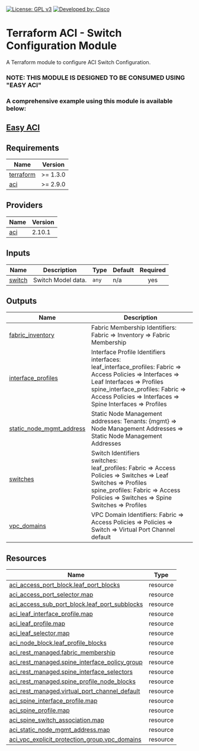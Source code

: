 <!-- BEGIN_TF_DOCS -->
[![License: GPL v3](https://img.shields.io/badge/License-GPLv3-blue.svg)](https://www.gnu.org/licenses/gpl-3.0)
[![Developed by: Cisco](https://img.shields.io/badge/Developed%20by-Cisco-blue)](https://developer.cisco.com)

# Terraform ACI - Switch Configuration Module

A Terraform module to configure ACI Switch Configuration.

### NOTE: THIS MODULE IS DESIGNED TO BE CONSUMED USING "EASY ACI"

### A comprehensive example using this module is available below:

## [Easy ACI](https://github.com/terraform-cisco-modules/easy-aci)

## Requirements

| Name | Version |
|------|---------|
| <a name="requirement_terraform"></a> [terraform](#requirement\_terraform) | >= 1.3.0 |
| <a name="requirement_aci"></a> [aci](#requirement\_aci) | >= 2.9.0 |
## Providers

| Name | Version |
|------|---------|
| <a name="provider_aci"></a> [aci](#provider\_aci) | 2.10.1 |
## Inputs

| Name | Description | Type | Default | Required |
|------|-------------|------|---------|:--------:|
| <a name="input_switch"></a> [switch](#input\_switch) | Switch Model data. | `any` | n/a | yes |
## Outputs

| Name | Description |
|------|-------------|
| <a name="output_fabric_inventory"></a> [fabric\_inventory](#output\_fabric\_inventory) | Fabric Membership Identifiers: Fabric => Inventory => Fabric Membership |
| <a name="output_interface_profiles"></a> [interface\_profiles](#output\_interface\_profiles) | Interface Profile Identifiers<br>      interfaces:<br>        leaf\_interface\_profiles:  Fabric => Access Policies => Interfaces => Leaf Interfaces => Profiles<br>        spine\_interface\_profiles: Fabric => Access Policies => Interfaces => Spine Interfaces => Profiles |
| <a name="output_static_node_mgmt_address"></a> [static\_node\_mgmt\_address](#output\_static\_node\_mgmt\_address) | Static Node Management addresses: Tenants: {mgmt} => Node Management Addresses => Static Node Management Addresses |
| <a name="output_switches"></a> [switches](#output\_switches) | Switch Identifiers<br>      switches:<br>        leaf\_profiles:  Fabric => Access Policies => Switches => Leaf Switches => Profiles<br>        spine\_profiles: Fabric => Access Policies => Switches => Spine Switches => Profiles |
| <a name="output_vpc_domains"></a> [vpc\_domains](#output\_vpc\_domains) | VPC Domain Identifiers: Fabric => Access Policies => Policies => Switch => Virtual Port Channel default |
## Resources

| Name | Type |
|------|------|
| [aci_access_port_block.leaf_port_blocks](https://registry.terraform.io/providers/CiscoDevNet/aci/latest/docs/resources/access_port_block) | resource |
| [aci_access_port_selector.map](https://registry.terraform.io/providers/CiscoDevNet/aci/latest/docs/resources/access_port_selector) | resource |
| [aci_access_sub_port_block.leaf_port_subblocks](https://registry.terraform.io/providers/CiscoDevNet/aci/latest/docs/resources/access_sub_port_block) | resource |
| [aci_leaf_interface_profile.map](https://registry.terraform.io/providers/CiscoDevNet/aci/latest/docs/resources/leaf_interface_profile) | resource |
| [aci_leaf_profile.map](https://registry.terraform.io/providers/CiscoDevNet/aci/latest/docs/resources/leaf_profile) | resource |
| [aci_leaf_selector.map](https://registry.terraform.io/providers/CiscoDevNet/aci/latest/docs/resources/leaf_selector) | resource |
| [aci_node_block.leaf_profile_blocks](https://registry.terraform.io/providers/CiscoDevNet/aci/latest/docs/resources/node_block) | resource |
| [aci_rest_managed.fabric_membership](https://registry.terraform.io/providers/CiscoDevNet/aci/latest/docs/resources/rest_managed) | resource |
| [aci_rest_managed.spine_interface_policy_group](https://registry.terraform.io/providers/CiscoDevNet/aci/latest/docs/resources/rest_managed) | resource |
| [aci_rest_managed.spine_interface_selectors](https://registry.terraform.io/providers/CiscoDevNet/aci/latest/docs/resources/rest_managed) | resource |
| [aci_rest_managed.spine_profile_node_blocks](https://registry.terraform.io/providers/CiscoDevNet/aci/latest/docs/resources/rest_managed) | resource |
| [aci_rest_managed.virtual_port_channel_default](https://registry.terraform.io/providers/CiscoDevNet/aci/latest/docs/resources/rest_managed) | resource |
| [aci_spine_interface_profile.map](https://registry.terraform.io/providers/CiscoDevNet/aci/latest/docs/resources/spine_interface_profile) | resource |
| [aci_spine_profile.map](https://registry.terraform.io/providers/CiscoDevNet/aci/latest/docs/resources/spine_profile) | resource |
| [aci_spine_switch_association.map](https://registry.terraform.io/providers/CiscoDevNet/aci/latest/docs/resources/spine_switch_association) | resource |
| [aci_static_node_mgmt_address.map](https://registry.terraform.io/providers/CiscoDevNet/aci/latest/docs/resources/static_node_mgmt_address) | resource |
| [aci_vpc_explicit_protection_group.vpc_domains](https://registry.terraform.io/providers/CiscoDevNet/aci/latest/docs/resources/vpc_explicit_protection_group) | resource |
<!-- END_TF_DOCS -->